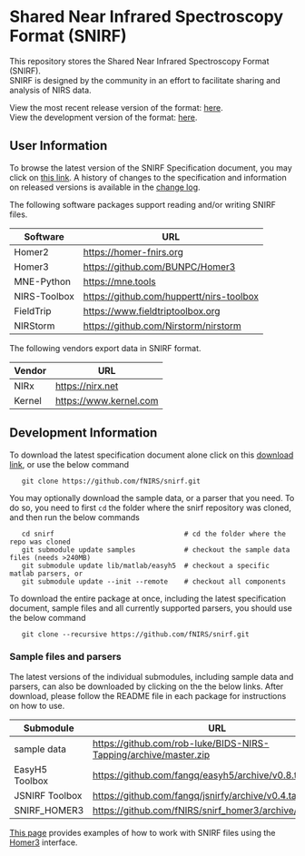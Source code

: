 # Shared Near Infrared Spectroscopy Format (SNIRF)

This repository stores the Shared Near Infrared Spectroscopy Format (SNIRF).  
SNIRF is designed by the community in an effort to facilitate sharing and analysis of NIRS data.

View the most recent release version of the format: [here](https://github.com/fNIRS/snirf/blob/da550abf7ec70084e31ba428df09a9dcbf3e6036/snirf_specification.md).  
View the development version of the format: [here](snirf_specification.md).   


## User Information

To browse the latest version of the SNIRF Specification document, you may click on 
[this link](snirf_specification.md). A history of changes to the specification and
information on released versions is available in the [change log](CHANGELOG.md).

The following software packages support reading and/or writing SNIRF files.

| Software       |                   URL                        |
|----------------|----------------------------------------------|
| Homer2         | https://homer-fnirs.org                      |
| Homer3         | https://github.com/BUNPC/Homer3              |
| MNE-Python     | https://mne.tools                            |
| NIRS-Toolbox   | https://github.com/huppertt/nirs-toolbox     |
| FieldTrip      | https://www.fieldtriptoolbox.org             |
| NIRStorm       | https://github.com/Nirstorm/nirstorm         |


The following vendors export data in SNIRF format.

| Vendor         |              URL                 |
|----------------|----------------------------------|
| NIRx           | https://nirx.net                 |
| Kernel         | https://www.kernel.com           |


## Development Information

To download the latest specification document alone click on this
[download link](https://github.com/fNIRS/snirf/archive/master.zip),
or use the below command
```
   git clone https://github.com/fNIRS/snirf.git
```

You may optionally download the sample data, or a parser that you need. To do so, you need
to first `cd` the folder where the snirf repository was cloned, and then run the below commands
```
   cd snirf                                # cd the folder where the repo was cloned
   git submodule update samples            # checkout the sample data files (needs >240MB)
   git submodule update lib/matlab/easyh5  # checkout a specific matlab parsers, or
   git submodule update --init --remote    # checkout all components
```

To download the entire package at once, including the latest specification document, 
sample files and all currently supported parsers, you should use the below command
```
   git clone --recursive https://github.com/fNIRS/snirf.git
```


### Sample files and parsers

The latest versions of the individual submodules, including sample data and parsers, can also 
be downloaded by clicking on the the below links. After download, please follow the README
file in each package for instructions on how to use.

| Submodule      |                               URL                         |
|----------------|-----------------------------------------------------------|
| sample data    | https://github.com/rob-luke/BIDS-NIRS-Tapping/archive/master.zip   |
| EasyH5 Toolbox | https://github.com/fangq/easyh5/archive/v0.8.tar.gz       |
| JSNIRF Toolbox | https://github.com/fangq/jsnirfy/archive/v0.4.tar.gz      |
| SNIRF_HOMER3   | https://github.com/fNIRS/snirf_homer3/archive/master.zip  |

[This page](https://github.com/BUNPC/Homer3/wiki/Standalone-SNIRF-loading-and-saving)
provides examples of how to work with SNIRF files using the
[Homer3](https://github.com/BUNPC/Homer3) interface.

